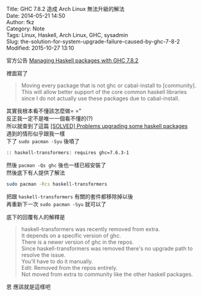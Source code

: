 Title: GHC 7.8.2 造成 Arch Linux 無法升級的解法  
Date: 2014-05-21 14:50  
Author: fkz  
Category: Note  
Tags: Linux, Haskell, Arch Linux, GHC, sysadmin  
Slug: the-solution-for-system-upgrade-failure-caused-by-ghc-7-8-2  
Modified: 2015-10-27 13:10  
  
  
官方公告 [Managing Haskell packages with GHC 7.8.2](https://www.archlinux.org/news/managing-haskell-packages-with-ghc-782/)  
  
裡面寫了  
  
> Moving every package that is not ghc or cabal-install to [community]. This will allow better support of the core common haskell libraries since I do not actually use these packages due to cabal-install.  
  
其實我根本看不懂該怎麼做= ="  
反正我一定不是唯一一個看不懂的(?)  
所以就查到了這篇 [\[SOLVED\] Problems upgrading some haskell packages](https://bbs.archlinux.org/viewtopic.php?pid=1412908)  
遇到的情形似乎跟我一樣  
下了 `sudo pacman -Syu` 後噴了  
  
```txt  
:: haskell-transformers: requires ghc=7.6.3-1  
```  
  
然後  `pacman -Qs ghc` 後也一樣已經安裝了  
然後底下有人提供了解法  
  
```sh  
sudo pacman -Rcs haskell-transformers  
```  
  
把跟 `haskell-transformers` 有關的套件都移除掉以後  
再重新下一次 `sudo pacman -Syu` 就可以了  
  
底下的回覆有人的解釋是  
  
> haskell-transformers was recently removed from extra.  
> It depends on a specific version of ghc.  
> There is a newer version of ghc in the repos.  
> Since haskell-transformers was removed there's no upgrade path to resolve the issue.  
> You'll have to do it manually.  
> Edit: Removed from the repos entirely.  
> Not moved from extra to community like the other haskell packages.  
  
恩 應該就是這樣吧  
